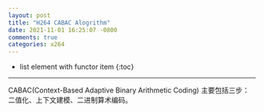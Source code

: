 ```yaml
---
layout: post
title: "H264 CABAC Alogrithm"
date: 2021-11-01 16:25:07 -0800
comments: true
categories: x264
---
```


* list element with functor item
{:toc}
---

CABAC(Context-Based Adaptive Binary Arithmetic Coding) 主要包括三步：二值化、上下文建模、二进制算术编码。

